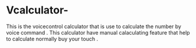 # Vcalculator-
This is the voicecontrol calculator that is use to calculate the number by voice command . This calculator have manual calaculating feature that help to calculate normally buy your touch . 
